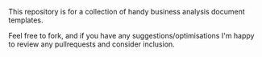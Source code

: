 This repository is for a collection of handy business analysis document templates.

Feel free to fork, and if you have any suggestions/optimisations I'm happy to review any pullrequests and consider inclusion.
